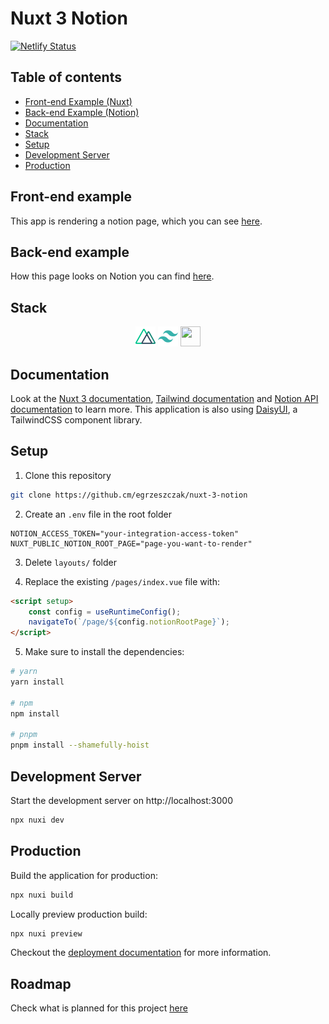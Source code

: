 # Nuxt 3 Notion

[![Netlify Status](https://api.netlify.com/api/v1/badges/61b93561-607e-4ea9-abdd-035e16185394/deploy-status)](https://app.netlify.com/sites/lustrous-sawine-579ca9/deploys)

## Table of contents

-   [Front-end Example (Nuxt)](#front-end-example)
-   [Back-end Example (Notion)](#back-end-example)
-   [Documentation](#documentation)
-   [Stack](#stack)
-   [Setup](#setup)
-   [Development Server](#development-server)
-   [Production](#production)

## Front-end example

This app is rendering a notion page, which you can see [here](https://lustrous-sawine-579ca9.netlify.app/).

## Back-end example

How this page looks on Notion you can find [here](https://wide-hat-401.notion.site/Nuxt-3-Notion-b48f95480a714640a2dd0668aed3b7da).

## Stack

<p align="center">
    <img src="https://raw.githubusercontent.com/devicons/devicon/2ae2a900d2f041da66e950e4d48052658d850630/icons/nuxtjs/nuxtjs-original.svg" width=32 height=32>
    <img src="https://raw.githubusercontent.com/devicons/devicon/2ae2a900d2f041da66e950e4d48052658d850630/icons/tailwindcss/tailwindcss-plain.svg" width=32 height=32>
    <img src="https://cdn.worldvectorlogo.com/logos/notion-logo-1.svg" width=32 height=32>
</p>

## Documentation

Look at the [Nuxt 3 documentation](https://v3.nuxtjs.org), [Tailwind documentation](https://tailwindcss.com/docs/installation) and [Notion API documentation](https://developers.notion.com/reference/intro) to learn more.
This application is also using [DaisyUI](daisyui.com), a TailwindCSS component library.

## Setup

1. Clone this repository

```sh
git clone https://github.cm/egrzeszczak/nuxt-3-notion
```

2. Create an `.env` file in the root folder

```env
NOTION_ACCESS_TOKEN="your-integration-access-token"
NUXT_PUBLIC_NOTION_ROOT_PAGE="page-you-want-to-render"
```

3. Delete `layouts/` folder

4. Replace the existing `/pages/index.vue` file with:

```html
<script setup>
	const config = useRuntimeConfig();
	navigateTo(`/page/${config.notionRootPage}`);
</script>
```

5. Make sure to install the dependencies:

```bash
# yarn
yarn install

# npm
npm install

# pnpm
pnpm install --shamefully-hoist
```

## Development Server

Start the development server on http://localhost:3000

```bash
npx nuxi dev
```

## Production

Build the application for production:

```bash
npx nuxi build
```

Locally preview production build:

```bash
npx nuxi preview
```

Checkout the [deployment documentation](https://v3.nuxtjs.org/guide/deploy/presets) for more information.

## Roadmap

Check what is planned for this project [here](https://lustrous-sawine-579ca9.netlify.app/)

